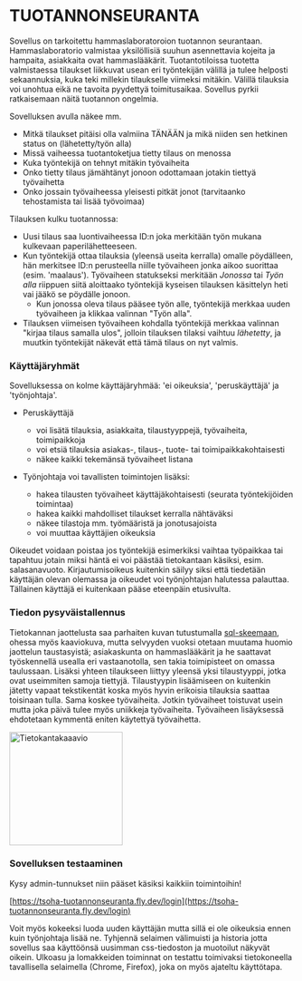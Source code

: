 # TUOTANNONSEURANTA

Sovellus on tarkoitettu hammaslaboratoroion tuotannon seurantaan. Hammaslaboratorio valmistaa yksilöllisiä suuhun asennettavia kojeita ja hampaita, asiakkaita ovat hammaslääkärit. Tuotantotiloissa tuotetta valmistaessa tilaukset liikkuvat usean eri työntekijän välillä ja tulee helposti sekaannuksia, kuka teki millekin tilaukselle viimeksi mitäkin. Välillä tilauksia voi unohtua eikä ne tavoita pyydettyä toimitusaikaa. Sovellus pyrkii ratkaisemaan näitä tuotannon ongelmia.

Sovelluksen avulla näkee mm.
* Mitkä tilaukset pitäisi olla valmiina TÄNÄÄN ja mikä niiden sen hetkinen status on (lähetetty/työn alla)
* Missä vaiheessa tuotantoketjua tietty tilaus on menossa
* Kuka työntekijä on tehnyt mitäkin työvaiheita
* Onko tietty tilaus jämähtänyt jonoon odottamaan jotakin tiettyä työvaihetta
* Onko jossain työvaiheessa yleisesti pitkät jonot (tarvitaanko tehostamista tai lisää työvoimaa)

Tilauksen kulku tuotannossa:
* Uusi tilaus saa luontivaiheessa ID:n joka merkitään työn mukana kulkevaan paperilähetteeseen.
* Kun työntekijä ottaa tilauksia (yleensä useita kerralla) omalle pöydälleen, hän merkitsee ID:n perusteella niille työvaiheen jonka aikoo suorittaa (esim. 'maalaus'). Työvaiheen statukseksi merkitään *Jonossa* tai *Työn alla* riippuen siitä aloittaako työntekijä kyseisen tilauksen käsittelyn heti vai jääkö se pöydälle jonoon.
   * Kun jonossa oleva tilaus pääsee työn alle, työntekijä merkkaa uuden työvaiheen ja klikkaa valinnan "Työn alla".
* Tilauksen viimeisen työvaiheen kohdalla työntekijä merkkaa valinnan "kirjaa tilaus samalla ulos", jolloin tilauksen tilaksi vaihtuu *lähetetty*, ja muutkin työntekijät näkevät että tämä tilaus on nyt valmis.


### Käyttäjäryhmät

Sovelluksessa on kolme käyttäjäryhmää: 'ei oikeuksia', 'peruskäyttäjä' ja 'työnjohtaja'.

* Peruskäyttäjä 
  * voi lisätä tilauksia, asiakkaita, tilaustyyppejä, työvaiheita, toimipaikkoja
  * voi etsiä tilauksia asiakas-, tilaus-, tuote- tai toimipaikkakohtaisesti
  * näkee kaikki tekemänsä työvaiheet listana

* Työnjohtaja voi tavallisten toimintojen lisäksi:
   * hakea tilausten työvaiheet käyttäjäkohtaisesti (seurata työntekijöiden toimintaa)
   * hakea kaikki mahdolliset tilaukset kerralla nähtäväksi
   * näkee tilastoja mm. työmääristä ja jonotusajoista
   * voi muuttaa käyttäjien oikeuksia
 
Oikeudet voidaan poistaa jos työntekijä esimerkiksi vaihtaa työpaikkaa tai tapahtuu jotain miksi häntä ei voi päästää tietokantaan käsiksi, esim. salasanavuoto. Kirjautumisoikeus kuitenkin säilyy siksi että tiedetään käyttäjän olevan olemassa ja oikeudet voi työnjohtajan halutessa palauttaa. Tällainen käyttäjä ei kuitenkaan pääse eteenpäin etusivulta.



### Tiedon pysyväistallennus

Tietokannan jaottelusta saa parhaiten kuvan tutustumalla [sql-skeemaan](schema.sql), ohessa myös kaaviokuva, mutta selvyyden vuoksi otetaan muutama huomio jaottelun taustasyistä; asiakaskunta on hammaslääkärit ja he saattavat työskennellä usealla eri vastaanotolla, sen takia toimipisteet on omassa taulussaan. Lisäksi yhteen tilaukseen liittyy yleensä yksi tilaustyyppi, jotka ovat useimmiten samoja tiettyjä. Tilaustyypin lisäämiseen on kuitenkin jätetty vapaat tekstikentät koska myös hyvin erikoisia tilauksia saattaa toisinaan tulla. Sama koskee työvaiheita. Jotkin työvaiheet toistuvat usein mutta joka päivä tulee myös uniikkeja työvaiheita. Työvaiheen lisäyksessä ehdotetaan kymmentä eniten käytettyä työvaihetta.

<img src="/documentation/tietokantakaavio.jpg" height="200" title="Tietokantakaaavio"> 

### Sovelluksen testaaminen

Kysy admin-tunnukset niin pääset käsiksi kaikkiin toimintoihin! 

[https://tsoha-tuotannonseuranta.fly.dev/login](https://tsoha-tuotannonseuranta.fly.dev/login)

Voit myös kokeeksi luoda uuden käyttäjän mutta sillä ei ole oikeuksia ennen kuin työnjohtaja lisää ne. Tyhjennä selaimen välimuisti ja historia jotta sovellus saa käyttöönsä uusimman css-tiedoston ja muotoilut näkyvät oikein. Ulkoasu ja lomakkeiden toiminnat on testattu toimivaksi tietokoneella tavallisella selaimella (Chrome, Firefox), joka on myös ajateltu käyttötapa. 

